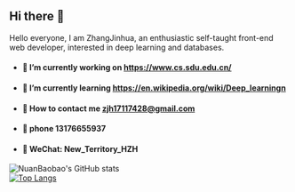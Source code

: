 ## Hi there 👋
Hello everyone, I am ZhangJinhua, an enthusiastic self-taught front-end web developer, interested in deep learning and databases.
- #### 🔭 I’m currently working on https://www.cs.sdu.edu.cn/
- #### 🌱 I’m currently learning https://en.wikipedia.org/wiki/Deep_learningn
- #### 👯 How to contact me zjh17117428@gmail.com
- #### 💬 phone 13176655937
- #### 📲 WeChat: New_Territory_HZH

<!--
**NuanBaobao/NuanBaobao** is a ✨ _special_ ✨ repository because its `README.md` (this file) appears on your GitHub profile.

Here are some ideas to get you started:

- 🔭 I’m currently working on ...
- 🌱 I’m currently learning ...
- 👯 I’m looking to collaborate on ...
- 🤔 I’m looking for help with ...
- 💬 Ask me about ...
- 📫 How to reach me: ...
- 😄 Pronouns: ...
- ⚡ Fun fact: ...
[![Top Langs](https://github-readme-stats.vercel.app/api/top-langs/?username=NuanBaobao)](https://github.com/NuanBaobao/github-readme-stats)
[![Top Langs](https://github-readme-stats.vercel.app/api/top-langs/?username=NuanBaobao&exclude_repo=github-readme-stats,NuanBaobao.github.io)](https://github.com/NuanBaobao/github-readme-stats)

[![Top Langs](https://github-readme-stats.vercel.app/api/top-langs/?username=NuanBaobao&langs_count=8)](https://github.com/NuanBaobao/github-readme-stats)
-->
![NuanBaobao's GitHub stats](https://github-readme-stats.vercel.app/api?username=NuanBaobao&show_icons=true&theme=tokyonight&count_private=true)      
[![Top Langs](https://github-readme-stats.vercel.app/api/top-langs/?username=NuanBaobao&layout=compact)](https://github.com/NuanBaobao/github-readme-stats)


